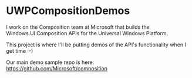 # UWPCompositionDemos

I work on the Composition team at Microsoft that builds the Windows.UI.Composition APIs for the Universal Windows Platform.

This project is where I'll be putting demos of the API's functionality when I get time :-)

Our main demo sample repo is here: https://github.com/Microsoft/composition
